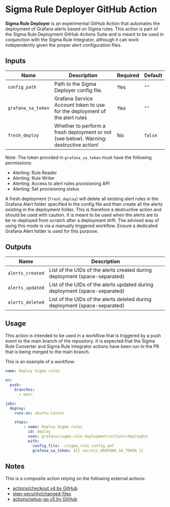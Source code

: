 # Sigma Rule Deployer GitHub Action

**Sigma Rule Deployer** is an experimental GitHub Action that automates the deployment of Grafana alerts based on Sigma rules. This action is part of the Sigma Rule Deployment GitHub Actions Suite and is meant to be used in conjunction with the Sigma Rule Integrator, although it can work independently given the proper alert configuration files.

## Inputs
| Name               | Description                                                                            | Required | Default |
| ------------------ | -------------------------------------------------------------------------------------- | -------- | ------- |
| `config_path`      | Path to the Sigma Deployer config file.                                                | Yes      | `""`    |
| `grafana_sa_token` | Grafana Service Account token to use for the deployment of the alert rules             | Yes      | `""`    |
| `fresh_deploy`     | Whether to perform a fresh deployment or not (see below). Warning: destructive action! | No       | `false` |

Note: The token provided in `grafana_sa_token` must have the following permissions:
- Alerting: Rule Reader
- Alerting: Rule Writer
- Alerting: Access to alert rules provisioning API
- Alerting: Set provisioning status

A fresh deployment (`fresh_deploy`) will delete all existing alert rules in the Grafana Alert folder specified in the config file and then create all the alerts existing in the deployment folder. This is therefore a destructive action and should be used with caution. It is meant to be used when the alerts are to be re-deployed from scratch after a deployment drift. The advised way of using this mode is via a manually triggered workflow. Ensure a dedicated Grafana Alert folder is used for this purpose.

## Outputs
| Name             | Description                                                                |
| ---------------- | -------------------------------------------------------------------------- |
| `alerts_created` | List of the UIDs of the alerts created during deployment (space-separated) |
| `alerts_updated` | List of the UIDs of the alerts updated during deployment (space-separated) |
| `alerts_deleted` | List of the UIDs of the alerts deleted during deployment (space-separated) |
   

## Usage
This action is intended to be used in a workflow that is triggered by a push event to the main branch of the repository.
It is expected that the Sigma Rule Converter and Sigma Rule Integrator actions have been run in the PR that is being merged to the main branch.

This is an example of a workflow:

```yaml
name: Deploy Sigma rules

on:
  push:
    branches:
      - main

jobs:
  deploy:
    runs-on: ubuntu-latest

    steps:
        - name: Deploy Sigma rules
          id: deploy
          uses: grafana/sigma-rule-deployment/actions/deploy@v1
          with:
            config_file: ./sigma_rule_config.yml
            grafana_sa_token: ${{ secrets.GRAFANA_SA_TOKEN }}
```

## Notes
This is a composite action relying on the following external actions:
- [actions/checkout v4 by GitHub](https://github.com/actions/checkout)
- [step-security/changed-files](https://github.com/step-security/changed-files)
- [actions/setup-go v5 by GitHub](https://github.com/actions/setup-go)
